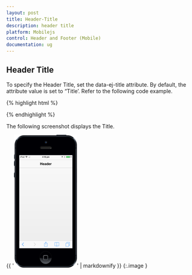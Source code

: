 ```yaml
---
layout: post
title: Header-Title
description: header title
platform: Mobilejs
control: Header and Footer (Mobile)
documentation: ug
---
```


## Header Title

To specify the Header Title, set the data-ej-title attribute. By default, the attribute value is set to “Title’. Refer to the following code example.

{% highlight html %}

<div id="header_sample" data-role="ejmheader" data-ej-title="Header" ></div>



{% endhighlight %}

The following screenshot displays the Title.

{{ '![](Header-Title_images/Header-Title_img1.png)' | markdownify }}
{:.image }




